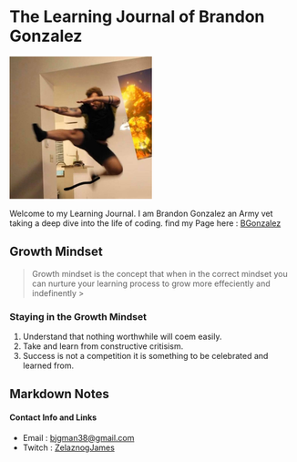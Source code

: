 # The Learning Journal of Brandon Gonzalez


<img src="jump.jpg" alt="alt text" width="250" height="250">

Welcome to my Learning Journal. I am Brandon Gonzalez an Army vet taking a deep dive into the life of coding. find my Page here : [BGonzalez](https://bjgman12.github.io/learning-journal)

 

## Growth Mindset
>Growth mindset is the concept that when in the correct mindset you can nurture your learning process to grow more effeciently and indefinently >

### Staying in the Growth Mindset
1. Understand that nothing worthwhile will coem easily.
1. Take and learn from constructive critisism.
1. Success is not a competition it is something to be celebrated and learned from.


## Markdown Notes

#### Contact Info and Links
- Email : bjgman38@gmail.com
- Twitch : [ZelaznogJames](http://www.twitch.tv/zelaznogjamez) 




